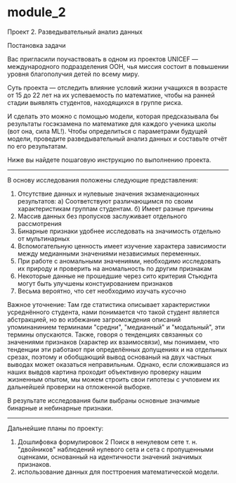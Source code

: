 # module_2

Проект 2. Разведывательный анализ данных

Постановка задачи 

Вас пригласили поучаствовать в одном из проектов UNICEF — международного подразделения ООН, чья миссия состоит в повышении уровня благополучия детей по всему миру. 

Суть проекта — отследить влияние условий жизни учащихся в возрасте от 15 до 22 лет на их успеваемость по математике, чтобы на ранней стадии выявлять студентов, находящихся в группе риска.

И сделать это можно с помощью модели, которая предсказывала бы результаты госэкзамена по математике для каждого ученика школы (вот она, сила ML!). Чтобы определиться с параметрами будущей модели, проведите разведывательный анализ данных и составьте отчёт по его результатам. 

Ниже вы найдете пошаговую инструкцию по выполнению проекта.

_______________________________________________________________________________________________________________________________________________________________

В основу исследования положены следующие представления:
1) Отсутствие данных и нулевыые значения экзаменационных результатов:
 a) Соответствуют различающимся по своим характеристикам группам студентам.
 б) Имеет разные причины 
2) Массив данных без пропусков заслуживает отдельного рассмотрения
3) Бинарные признаки удобнее исследовать на значимость отдельно от мультинарных
4) Вспомогательную ценность имеет изучение характера зависимости между медианными значениями независимых переменных.
5) При работе с аномальными значениями, необходимо исследовать их природу и проверить на аномальность по другим признакам
6) Некоторые данные не прошедшие через сито критерия Стьюднта могут быть улучшены констуированием признаков
7) Весьма вероятно, что сет необходимо изучать кусочно

Важное уточнение: Там где статистика описывает характеристики усреднённого студента, нами понимается что такой студент является абстракцией, но во избежание загромождения описаний упоминанинием терминами "средни", "медианный" и  "модальный", эти термины опускаются. Также, говоря о тенденциях связанных со значениями признаков (характер их взаимосвязи), мы понимаем, что тенденции эти работают при определённых допущениях и на отдельных срезах, поэтому и обобщающий вывод основаный на двух частных выводах может оказаться неправильным. Однако, если сложившаяся из наших вывдов картина проходит объективную проверку нашим жизненным опытом, мы можем строить свои гипотезы с учловием их дальнейшей проверки на отложенной выборке.


В результате исследования были выбраны основные значимые бинарные и небинарные признаки.

__________________________________________________________________________________________________________________________________________________________________

Дальнейшие планы по проекту:
1) Дошлифовка формулировок
2 Поиск в ненулевом сете  т. н. "двойников" наблюдений нулевого сета и сета с пропущенными оценками, основанный на идентичности значений значимых признаков.
3) использование данных для посттроения математической модели.
